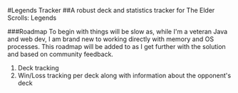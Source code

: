 #Legends Tracker
##A robust deck and statistics tracker for The Elder Scrolls: Legends

###Roadmap
To begin with things will be slow as, while I'm a veteran Java and web dev, I am brand new to working directly with 
memory and OS processes.  This roadmap will be added to as I get further with the solution and based on community
feedback.

1. Deck tracking
2. Win/Loss tracking per deck along with information about the opponent's deck